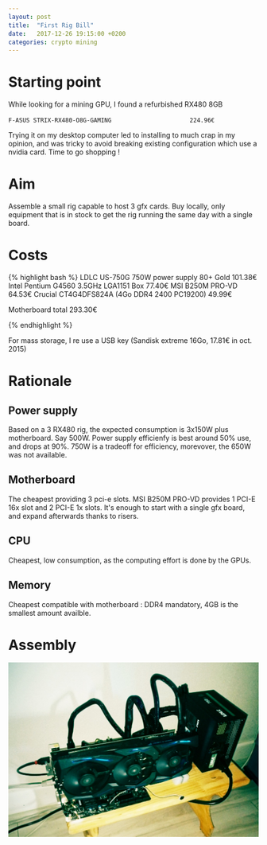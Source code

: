 ```yaml
---
layout: post
title:  "First Rig Bill"
date:   2017-12-26 19:15:00 +0200
categories: crypto mining
---
```


# Starting point

While looking for a mining GPU, I found a refurbished RX480 8GB

`F-ASUS STRIX-RX480-O8G-GAMING                      224.96€`

Trying it on my desktop computer led to installing to much crap in my opinion, and was tricky to avoid breaking existing configuration which use a nvidia card. Time to go shopping !

# Aim

Assemble a small rig capable to host 3 gfx cards. Buy locally, only equipment that is in stock to get the rig running the same day with a single board.

# Costs

{% highlight bash %}
LDLC US-750G 750W power supply 80+ Gold            101.38€
Intel Pentium G4560 3.5GHz LGA1151 Box              77.40€
MSI B250M PRO-VD                                    64.53€
Crucial CT4G4DFS824A (4Go DDR4 2400 PC19200)        49.99€

Motherboard total                                  293.30€

{% endhighlight %}

For mass storage, I re use a USB key (Sandisk extreme 16Go, 17.81€ in oct. 2015)	

# Rationale

## Power supply

Based on a 3 RX480 rig, the expected consumption is 3x150W plus motherboard. Say 500W.
Power supply efficienfy is best around 50% use, and drops at 90%. 750W is a tradeoff for efficiency, morevover, the 650W was not available.

## Motherboard

The cheapest providing 3 pci-e slots.
MSI B250M PRO-VD provides 1 PCI-E 16x slot and 2 PCI-E 1x slots.
It's enough to start with a single gfx board, and expand afterwards thanks to risers.

## CPU

Cheapest, low consumption, as the computing effort is done by the GPUs.

## Memory

Cheapest compatible with motherboard : DDR4 mandatory, 4GB is the smallest amount availble.

# Assembly

![First rig](/assets/images/rig_v0_1_0.jpg)
